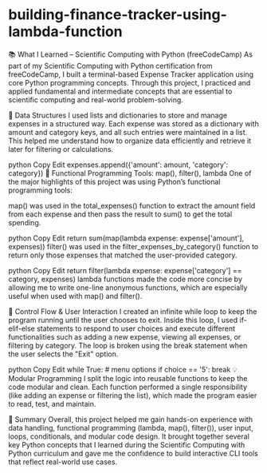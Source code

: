 # building-finance-tracker-using-lambda-function
📚 What I Learned – Scientific Computing with Python (freeCodeCamp)
As part of my Scientific Computing with Python certification from freeCodeCamp, I built a terminal-based Expense Tracker application using core Python programming concepts. Through this project, I practiced and applied fundamental and intermediate concepts that are essential to scientific computing and real-world problem-solving.

🧱 Data Structures
I used lists and dictionaries to store and manage expenses in a structured way. Each expense was stored as a dictionary with amount and category keys, and all such entries were maintained in a list. This helped me understand how to organize data efficiently and retrieve it later for filtering or calculations.

python
Copy
Edit
expenses.append({'amount': amount, 'category': category})
🧮 Functional Programming Tools: map(), filter(), lambda
One of the major highlights of this project was using Python’s functional programming tools:

map() was used in the total_expenses() function to extract the amount field from each expense and then pass the result to sum() to get the total spending.

python
Copy
Edit
return sum(map(lambda expense: expense['amount'], expenses))
filter() was used in the filter_expenses_by_category() function to return only those expenses that matched the user-provided category.

python
Copy
Edit
return filter(lambda expense: expense['category'] == category, expenses)
lambda functions made the code more concise by allowing me to write one-line anonymous functions, which are especially useful when used with map() and filter().

🔄 Control Flow & User Interaction
I created an infinite while loop to keep the program running until the user chooses to exit. Inside this loop, I used if-elif-else statements to respond to user choices and execute different functionalities such as adding a new expense, viewing all expenses, or filtering by category. The loop is broken using the break statement when the user selects the "Exit" option.

python
Copy
Edit
while True:
    # menu options
    if choice == '5':
        break
💡 Modular Programming
I split the logic into reusable functions to keep the code modular and clean. Each function performed a single responsibility (like adding an expense or filtering the list), which made the program easier to read, test, and maintain.

📌 Summary
Overall, this project helped me gain hands-on experience with data handling, functional programming (lambda, map(), filter()), user input, loops, conditionals, and modular code design. It brought together several key Python concepts that I learned during the Scientific Computing with Python curriculum and gave me the confidence to build interactive CLI tools that reflect real-world use cases.
